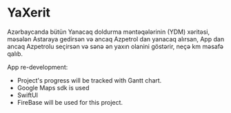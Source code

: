 # YaXerit
Azərbaycanda bütün Yanacaq doldurma məntəqələrinin (YDM) xəritəsi, məsələn Astaraya gedirsən və ancaq Azpetrol dan yanacaq alırsan, 
App dan ancaq Azpetrolu seçirsən və sənə ən yaxın olanini göstərir, neçə km məsafə qalıb.


App re-development:
  - Project's progress will be tracked with Gantt chart.
  - Google Maps sdk is used
  - SwiftUI
  - FireBase will be used for this project.
